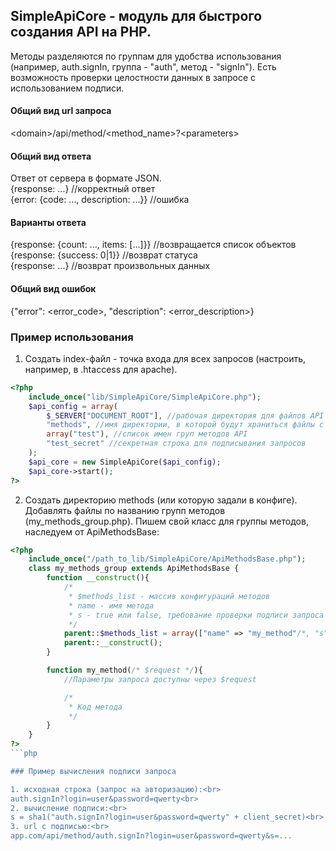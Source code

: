 ## SimpleApiCore - модуль для быстрого создания API на PHP.

Методы разделяются по группам для удобства использования (например, auth.signIn, группа  - "auth", метод - "signIn").
Есть возможность проверки целостности данных в запросе с использованием подписи.

#### Общий вид url запроса
\<domain\>/api/method/\<method_name\>?\<parameters\>

#### Общий вид ответа
Ответ от сервера в формате JSON.<br>
{response: ...} //корректный ответ <br>
{error: {code: ..., description: ...}} //ошибка

#### Варианты ответа
{response: {count: ..., items: [...]}} //возвращается список объектов<br>
{response: {success: 0|1}} //возврат статуса<br>
{response: ...} //возврат произвольных данных

#### Общий вид ошибок
{"error": \<error_code\>, "description": \<error_description\>}

### Пример использования

1. Создать index-файл - точка входа для всех запросов (настроить, например, в .htaccess для apache).
```php
<?php
    include_once("lib/SimpleApiCore/SimpleApiCore.php");
    $api_config = array(
        $_SERVER["DOCUMENT_ROOT"], //рабочая директория для файлов API
        "methods", //имя директории, в которой будут храниться файлы с методами (по умолчанию - "methods")
        array("test"), //список имен груп методов API
        "test_secret" //секретная строка для подписывания запросов
    );
    $api_core = new SimpleApiCore($api_config);
    $api_core->start();
?>
```

2. Создать директорию methods (или которую задали в конфиге). Добавлять файлы по названию групп методов (my_methods_group.php). Пишем свой класс для группы методов, наследуем от ApiMethodsBase:
```php
<?php
    include_once("/path_to_lib/SimpleApiCore/ApiMethodsBase.php");
    class my_methods_group extends ApiMethodsBase {
        function __construct(){
            /*
             * $methods_list - массив конфигураций методов
             * name - имя метода
             * s - true или false, требование проверки подписи запроса
             */
            parent::$methods_list = array(["name" => "my_method"/*, "s" => true*/] /* другие методы */);
            parent::__construct();
        }

        function my_method(/* $request */){
            //Параметры запроса доступны через $request

            /*
             * Код метода
             */
        }
    }
?>
```php

### Пример вычисления подписи запроса

1. исходная строка (запрос на авторизацию):<br>
auth.signIn?login=user&password=qwerty<br>
2. вычисление подписи:<br>
s = sha1("auth.signIn?login=user&password=qwerty" + client_secret)<br>
3. url с подписью:<br>
app.com/api/method/auth.signIn?login=user&password=qwerty&s=...
